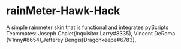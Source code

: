 # rainMeter-Hawk-Hack
A simple rainmeter skin that is functional and integrates pyScripts
Teammates: Joseph Chalet(Inquisitor Larry#8335), Vincent DeRoma (V1nny#8654),Jefferey Bengis(Dragonkeepe#6783), 
